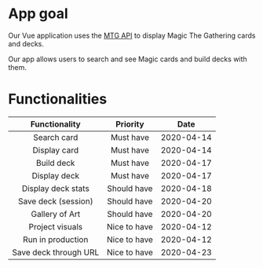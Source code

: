 # App goal

Our Vue application uses the [MTG API](https://docs.magicthegathering.io/) to display Magic The Gathering cards and decks.

Our app allows users to search and see Magic cards and build decks with them.

# Functionalities

|     Functionality     |   Priority   |    Date    |
| :-------------------: | :----------: | :--------: |
|      Search card      |  Must have   | 2020-04-14 |
|     Display card      |  Must have   | 2020-04-14 |
|      Build deck       |  Must have   | 2020-04-17 |
|     Display deck      |  Must have   | 2020-04-17 |
|  Display deck stats   | Should have  | 2020-04-18 |
|  Save deck (session)  | Should have  | 2020-04-20 |
|    Gallery of Art     | Should have  | 2020-04-20 |
|    Project visuals    | Nice to have | 2020-04-12 |
|   Run in production   | Nice to have | 2020-04-12 |
| Save deck through URL | Nice to have | 2020-04-23 |

